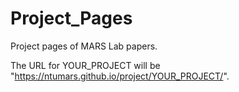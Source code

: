 # Project_Pages
Project pages of MARS Lab papers.

The URL for YOUR_PROJECT will be "https://ntumars.github.io/project/YOUR_PROJECT/".
